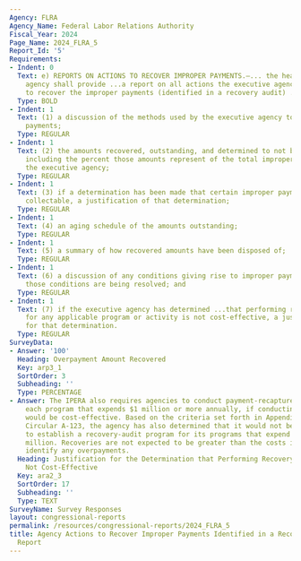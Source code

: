 ```yaml
---
Agency: FLRA
Agency_Name: Federal Labor Relations Authority
Fiscal_Year: 2024
Page_Name: 2024_FLRA_5
Report_Id: '5'
Requirements:
- Indent: 0
  Text: e) REPORTS ON ACTIONS TO RECOVER IMPROPER PAYMENTS.—... the head of the executive
    agency shall provide ...a report on all actions the executive agency is taking
    to recover the improper payments (identified in a recovery audit) ..including—
  Type: BOLD
- Indent: 1
  Text: (1) a discussion of the methods used by the executive agency to recover improper
    payments;
  Type: REGULAR
- Indent: 1
  Text: (2) the amounts recovered, outstanding, and determined to not be collectable,
    including the percent those amounts represent of the total improper payments of
    the executive agency;
  Type: REGULAR
- Indent: 1
  Text: (3) if a determination has been made that certain improper payments are not
    collectable, a justification of that determination;
  Type: REGULAR
- Indent: 1
  Text: (4) an aging schedule of the amounts outstanding;
  Type: REGULAR
- Indent: 1
  Text: (5) a summary of how recovered amounts have been disposed of;
  Type: REGULAR
- Indent: 1
  Text: (6) a discussion of any conditions giving rise to improper payments and how
    those conditions are being resolved; and
  Type: REGULAR
- Indent: 1
  Text: (7) if the executive agency has determined ...that performing recovery audits
    for any applicable program or activity is not cost-effective, a justification
    for that determination.
  Type: REGULAR
SurveyData:
- Answer: '100'
  Heading: Overpayment Amount Recovered
  Key: arp3_1
  SortOrder: 3
  Subheading: ''
  Type: PERCENTAGE
- Answer: The IPERA also requires agencies to conduct payment-recapture audits for
    each program that expends $1 million or more annually, if conducting such audits
    would be cost-effective. Based on the criteria set forth in Appendix C of OMB
    Circular A-123, the agency has also determined that it would not be cost-effective
    to establish a recovery-audit program for its programs that expend more than $1
    million. Recoveries are not expected to be greater than the costs incurred to
    identify any overpayments.
  Heading: Justification for the Determination that Performing Recovery Audits are
    Not Cost-Effective
  Key: ara2_3
  SortOrder: 17
  Subheading: ''
  Type: TEXT
SurveyName: Survey Responses
layout: congressional-reports
permalink: /resources/congressional-reports/2024_FLRA_5
title: Agency Actions to Recover Improper Payments Identified in a Recovery Audit
  Report
---
```

